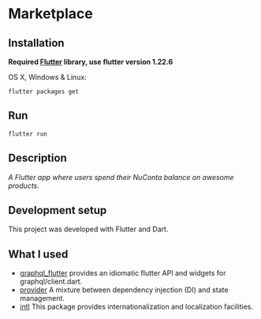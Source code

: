 #  Marketplace

## Installation

**Required [Flutter](https://storage.googleapis.com/flutter_infra_release/releases/stable/windows/flutter_windows_1.22.6-stable.zip) library, use flutter version 1.22.6**

OS X, Windows & Linux:

```
flutter packages get
```

## Run

```
flutter run
```

## Description

_A Flutter app where users spend their NuConta balance on awesome products._

## Development setup

This project was developed with Flutter and Dart.

## What I used

- [graphql_flutter](https://pub.dev/packages/graphql_flutter/versions/4.0.1)  provides an idiomatic flutter API and widgets for graphql/client.dart.
- [provider](https://pub.dev/packages/provider/versions/4.0.5) A mixture between dependency injection (DI) and state management.
- [intl](https://pub.dev/packages/intl/versions/0.16.1) This package provides internationalization and localization facilities.
